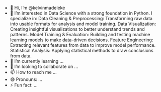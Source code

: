 - 👋 Hi, I’m @kelvinmadeleke
- 👀 I’m interested in Data Science with a strong foundation in Python. I specialize in:
Data Cleaning & Preprocessing: Transforming raw data into usable formats for analysis and model training.
Data Visualization: Creating insightful visualizations to better understand trends and patterns.
Model Training & Evaluation: Building and testing machine learning models to make data-driven decisions.
Feature Engineering: Extracting relevant features from data to improve model performance.
Statistical Analysis: Applying statistical methods to draw conclusions from data.
- 🌱 I’m currently learning ...
- 💞️ I’m looking to collaborate on ...
- 📫 How to reach me ...
- 😄 Pronouns: ...
- ⚡ Fun fact: ...

<!---
kelvinmadeleke/kelvinmadeleke is a ✨ special ✨ repository because its `README.md` (this file) appears on your GitHub profile.
You can click the Preview link to take a look at your changes.
--->
